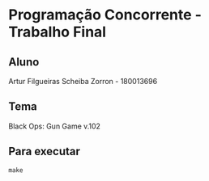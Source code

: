 # Programação Concorrente - Trabalho Final

## Aluno

Artur Filgueiras Scheiba Zorron - 180013696

## Tema

Black Ops: Gun Game v.102

## Para executar

`make`